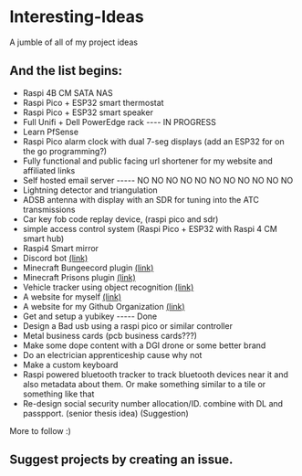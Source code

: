 # Interesting-Ideas
A jumble of all of my project ideas 

## And the list begins:
- Raspi 4B CM SATA NAS
- Raspi Pico + ESP32 smart thermostat
- Raspi Pico + ESP32 smart speaker
- Full Unifi + Dell PowerEdge rack  ---- IN PROGRESS
- Learn PfSense
- Raspi Pico alarm clock with dual 7-seg displays (add an ESP32 for on the go programming?)
- Fully functional and public facing url shortener for my website and affiliated links
- Self hosted email server ----- NO NO NO NO NO NO NO NO NO NO NO
- Lightning detector and triangulation
- ADSB antenna with display with an SDR for tuning into the ATC transmissions
- Car key fob code replay device, (raspi pico and sdr)
- simple access control system (Raspi Pico + ESP32 with Raspi 4 CM smart hub)
- Raspi4 Smart mirror
- Discord bot [(link)](https://github.com/Antares-Network/AntaresBot)
- Minecraft Bungeecord plugin [(link)](https://github.com/Antares-Network/BASM)
- Minecraft Prisons plugin [(link)](https://github.com/Antares-Network/AntaresPrisons)
- Vehicle tracker using object recognition [(link)](https://github.com/Antares-Network/Vehicle-Tracking-Using-OpenCV-and-VOLOv5)
- A website for myself [(link)](https://nathen418.com)
- A website for my Github Organization [(link)](https://playantares.com)
- Get and setup a yubikey ----- Done
- Design a Bad usb using a raspi pico or similar controller
- Metal business cards (pcb business cards???)
- Make some dope content with a DGI drone or some better brand
- Do an electrician apprenticeship cause why not
- Make a custom keyboard
- Raspi powered bluetooth tracker  to track bluetooth devices near it and also metadata about them. Or make something similar to a tile or something like that
- Re-design social security number allocation/ID. combine with DL and passpport. (senior thesis idea) (Suggestion)


More to follow :)

## Suggest projects by creating an issue.
